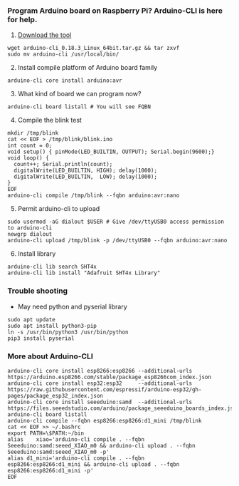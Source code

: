 ### Program Arduino board on Raspberry Pi? Arduino-CLI is here for help. <a name="Arduino-CLI"></a>
1. [Download the tool](https://github.com/arduino/arduino-cli/releases)
```
wget arduino-cli_0.18.3_Linux_64bit.tar.gz && tar zxvf 
sudo mv arduino-cli /usr/local/bin/
```
2. Install compile platform of Arduino board family
```
arduino-cli core install arduino:avr
```
3. What kind of board we can program now?
```
arduino-cli board listall # You will see FQBN
```
4. Compile the blink test
```
mkdir /tmp/blink
cat << EOF > /tmp/blink/blink.ino
int count = 0;
void setup() { pinMode(LED_BUILTIN, OUTPUT); Serial.begin(9600);} 
void loop() { 
  count++; Serial.println(count);
  digitalWrite(LED_BUILTIN, HIGH); delay(1000);  
  digitalWrite(LED_BUILTIN,  LOW); delay(1000);  
}
EOF
arduino-cli compile /tmp/blink --fqbn arduino:avr:nano 
```
5. Permit arduino-cli to upload
```
sudo usermod -aG dialout $USER # Give /dev/ttyUSB0 access permission to arduino-cli 
newgrp dialout
arduino-cli upload /tmp/blink -p /dev/ttyUSB0 --fqbn arduino:avr:nano 
```
6. Install library
```
arduino-cli lib search SHT4x
arduino-cli lib install "Adafruit SHT4x Library"
```
### Trouble shooting
* May need python and pyserial library
```
sudo apt update
sudo apt install python3-pip
ln -s /usr/bin/python3 /usr/bin/python
pip3 install pyserial
```
### More about Arduino-CLI <a name="ESP-CLI"></a>
```  
arduino-cli core install esp8266:esp8266 --additional-urls https://arduino.esp8266.com/stable/package_esp8266com_index.json 
arduino-cli core install esp32:esp32     --additional-urls https://raw.githubusercontent.com/espressif/arduino-esp32/gh-pages/package_esp32_index.json
arduino-cli core install seeeduino:samd  --additional-urls https://files.seeedstudio.com/arduino/package_seeeduino_boards_index.json
arduino-cli board listall 
arduino-cli compile --fqbn esp8266:esp8266:d1_mini /tmp/blink 
cat << EOF >> ~/.bashrc
export PATH=\$PATH:~/bin
alias    xiao='arduino-cli compile . --fqbn Seeeduino:samd:seeed_XIAO_m0 && arduino-cli upload . --fqbn Seeeduino:samd:seeed_XIAO_m0 -p'
alias d1_mini='arduino-cli compile . --fqbn      esp8266:esp8266:d1_mini && arduino-cli upload . --fqbn      esp8266:esp8266:d1_mini -p'
EOF
```
